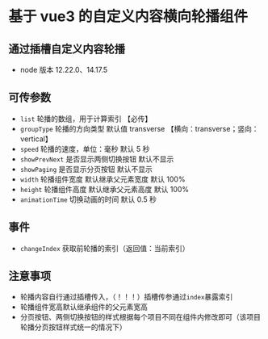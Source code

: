 <!--
 * @Author: 西南开发二组蒋治坤 jiangzhikun@uino.com
 * @Date: 2022-11-03 10:58:17
 * @LastEditors: 西南开发二组蒋治坤 jiangzhikun@uino.com
 * @LastEditTime: 2022-11-10 14:53:38
 * @FilePath: \vue-carousel-slot\README.md
 * @Description: 这是默认设置,请设置`customMade`, 打开koroFileHeader查看配置 进行设置: https://github.com/OBKoro1/koro1FileHeader/wiki/%E9%85%8D%E7%BD%AE
-->

# 基于 vue3 的自定义内容横向轮播组件

## 通过插槽自定义内容轮播

- node 版本 12.22.0、14.17.5

## 可传参数

- `list` 轮播的数组，用于计算索引 【必传】
- `groupType` 轮播的方向类型 默认值 transverse 【横向：transverse；竖向：vertical】
- `speed` 轮播的速度，单位：毫秒 默认 5 秒
- `showPrevNext` 是否显示两侧切换按钮 默认不显示
- `showPaging` 是否显示分页按钮 默认不显示
- `width` 轮播组件宽度 默认继承父元素宽度 默认 100%
- `height` 轮播组件高度 默认继承父元素高度 默认 100%
- `animationTime` 切换动画的时间 默认 0.5 秒

## 事件

- `changeIndex` 获取前轮播的索引（返回值：当前索引）

## 注意事项

- 轮播内容自行通过插槽传入，（！！！）插槽传参通过`index`暴露索引
- 轮播组件宽高默认继承组件的父元素宽高
- 分页按钮、两侧切换按钮的样式根据每个项目不同在组件内修改即可（该项目轮播分页按钮样式统一的情况下）
